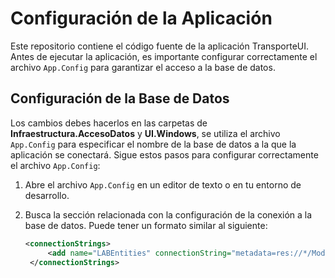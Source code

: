 # Configuración de la Aplicación

Este repositorio contiene el código fuente de la aplicación TransporteUI. Antes de ejecutar la aplicación, es importante configurar correctamente el archivo `App.Config` para garantizar el acceso a la base de datos.

## Configuración de la Base de Datos

Los cambios debes hacerlos en las carpetas de **Infraestructura.AccesoDatos** y **UI.Windows**, se utiliza el archivo `App.Config` para especificar el nombre de la base de datos a la que la aplicación se conectará. Sigue estos pasos para configurar correctamente el archivo `App.Config`:

1. Abre el archivo `App.Config` en un editor de texto o en tu entorno de desarrollo.

2. Busca la sección relacionada con la configuración de la conexión a la base de datos. Puede tener un formato similar al siguiente:

   ```xml
   <connectionStrings>
		<add name="LABEntities" connectionString="metadata=res://*/Model_LAB.csdl|res://*/Model_LAB.ssdl|res://*/Model_LAB.msl;provider=System.Data.SqlClient;provider connection string=&quot;data source=DESKTOP-VJM26SD\SQLEXPRESS;initial catalog=LAB;integrated security=True;trustservercertificate=True;MultipleActiveResultSets=True;App=EntityFramework&quot;" providerName="System.Data.EntityClient" />
	</connectionStrings>
